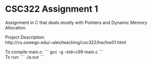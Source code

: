 # CSC322 Assignment 1
<p>Assignment in C that deals mostly with Pointers and Dynamic Memory Allocation.</p>
<p>Project Description: http://cs.oswego.edu/~alex/teaching/csc322/hw/hw01.html</p>
To compile main.c:
```
gcc -g -std=c99 main.c
```
<br>
To run:
```
./a.out
```
<br>
